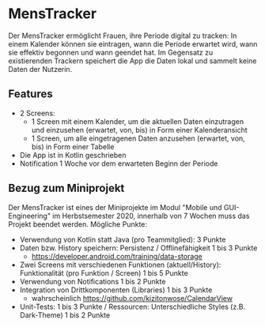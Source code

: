 # MensTracker
Der MensTracker ermöglicht Frauen, ihre Periode digital zu tracken: In einem Kalender können sie eintragen, wann die Periode erwartet wird, wann sie effektiv begonnen und wann geendet hat. Im Gegensatz zu existierenden Trackern speichert die App die Daten lokal und sammelt keine Daten der Nutzerin.

## Features
* 2 Screens:
  * 1 Screen mit einem Kalender, um die aktuellen Daten einzutragen und einzusehen (erwartet, von, bis) in Form einer Kalenderansicht
  * 1 Screen, um alle eingetragenen Daten anzusehen (erwartet, von, bis) in Form einer Tabelle
* Die App ist in Kotlin geschrieben
* Notification 1 Woche vor dem erwarteten Beginn der Periode

## Bezug zum Miniprojekt
Der MensTracker ist eines der Miniprojekte im Modul "Mobile und GUI-Engineering" im Herbstsemester 2020, innerhalb von 7 Wochen muss das Projekt beendet werden.
Mögliche Punkte:

* Verwendung von Kotlin statt Java (pro Teammitglied): 3 Punkte
* Daten bzw. History speichern: Persistenz / Offlinefähigkeit 1 bis 3 Punkte
  * https://developer.android.com/training/data-storage
* Zwei Screens mit verschiedenen Funktionen (aktuell/History): Funktionalität (pro Funktion / Screen) 1 bis 5 Punkte
* Verwendung von Notifications 1 bis 2 Punkte
* Integration von Drittkomponenten (Libraries) 1 bis 3 Punkte
  * wahrscheinlich https://github.com/kizitonwose/CalendarView
* Unit-Tests: 1 bis 3 Punkte / Ressourcen: Unterschiedliche Styles (z.B. Dark-Theme) 1 bis 2 Punkte
